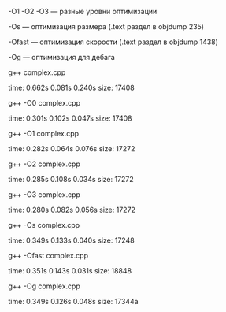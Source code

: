 -O1 -O2 -O3 — разные уровни оптимизации

-Os — оптимизация размера (.text раздел в objdump 235)

-Ofast — оптимизация скорости (.text раздел в objdump 1438)

-Og — оптимизация для дебага


g++ complex.cpp

time: 0.662s 0.081s 0.240s size: 17408

g++ -O0 complex.cpp

time: 0.301s 0.102s 0.047s size: 17408

g++ -O1 complex.cpp

time: 0.282s 0.064s 0.076s size: 17272

g++ -O2 complex.cpp

time: 0.285s 0.108s 0.034s size: 17272

g++ -O3 complex.cpp

time: 0.280s 0.082s 0.056s size: 17272

g++ -Os complex.cpp

time: 0.349s 0.133s 0.040s size: 17248

g++ -Ofast complex.cpp

time: 0.351s 0.143s 0.031s size: 18848

g++ -Og complex.cpp

time: 0.349s 0.126s 0.048s size: 17344a

